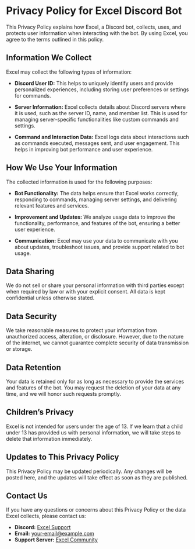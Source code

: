 
# Privacy Policy for Excel Discord Bot

This Privacy Policy explains how Excel, a Discord bot, collects, uses, and protects user information when interacting with the bot. By using Excel, you agree to the terms outlined in this policy.

## Information We Collect

Excel may collect the following types of information:

- **Discord User ID:** This helps to uniquely identify users and provide personalized experiences, including storing user preferences or settings for commands.

- **Server Information:** Excel collects details about Discord servers where it is used, such as the server ID, name, and member list. This is used for managing server-specific functionalities like custom commands and settings.

- **Command and Interaction Data:** Excel logs data about interactions such as commands executed, messages sent, and user engagement. This helps in improving bot performance and user experience.

## How We Use Your Information

The collected information is used for the following purposes:

- **Bot Functionality:** The data helps ensure that Excel works correctly, responding to commands, managing server settings, and delivering relevant features and services.

- **Improvement and Updates:** We analyze usage data to improve the functionality, performance, and features of the bot, ensuring a better user experience.

- **Communication:** Excel may use your data to communicate with you about updates, troubleshoot issues, and provide support related to bot usage.

## Data Sharing

We do not sell or share your personal information with third parties except when required by law or with your explicit consent. All data is kept confidential unless otherwise stated.

## Data Security

We take reasonable measures to protect your information from unauthorized access, alteration, or disclosure. However, due to the nature of the internet, we cannot guarantee complete security of data transmission or storage.

## Data Retention

Your data is retained only for as long as necessary to provide the services and features of the bot. You may request the deletion of your data at any time, and we will honor such requests promptly.

## Children’s Privacy

Excel is not intended for users under the age of 13. If we learn that a child under 13 has provided us with personal information, we will take steps to delete that information immediately. 

## Updates to This Privacy Policy

This Privacy Policy may be updated periodically. Any changes will be posted here, and the updates will take effect as soon as they are published.

## Contact Us

If you have any questions or concerns about this Privacy Policy or the data Excel collects, please contact us:

- **Discord:** [Excel Support](http://discord.com/users/yourDiscordID)
- **Email:** [your-email@example.com](mailto:your-email@example.com)
- **Support Server:** [Excel Community](https://discord.com/invite/yourInviteLink)

